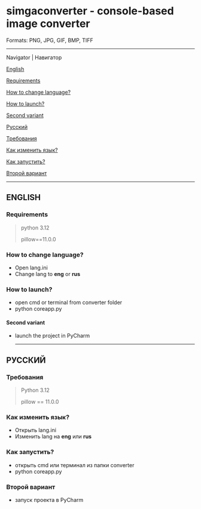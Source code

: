 # simgaconverter - console-based image converter
Formats: PNG, JPG, GIF, BMP, TIFF
___
Navigator | Навигатор

[English](https://github.com/chepyrka2/simgaconverter/tree/main/README.md#english)

  [Requirements](https://github.com/chepyrka2/simgaconverter/tree/main/README.md#requirements)
  
  [How to change language?](https://github.com/chepyrka2/simgaconverter/tree/main/README.md#how-to-change-language)
  
  [How to launch?](https://github.com/chepyrka2/simgaconverter/tree/main/README.md#how-to-launch)
  
  [Second variant](https://github.com/chepyrka2/simgaconverter/tree/main/README.md#second-variant)

[Русский](https://github.com/chepyrka2/simgaconverter/tree/main/README.md#русский)

  [Требования](https://github.com/chepyrka2/simgaconverter/tree/main/README.md#требования)

  [Как изменить язык?](https://github.com/chepyrka2/simgaconverter/tree/main/README.md#как-изменить-язык)

  [Как запустить?](https://github.com/chepyrka2/simgaconverter/tree/main/README.md#как-запустить)

  [Второй вариант](https://github.com/chepyrka2/simgaconverter/tree/main/README.md#второй-вариант)
___
  
## ENGLISH
### Requirements
> python 3.12
> 
> pillow==11.0.0
### How to change language?
- Open lang.ini
- Change lang to **eng** or **rus**
### How to launch?
- open cmd or terminal from converter folder
- python coreapp.py
#### Second variant
- launch the project in PyCharm
  ____
## РУССКИЙ
### Требования
> Python 3.12
> 
> pillow == 11.0.0
### Как изменить язык?
- Открыть lang.ini
- Изменить lang на **eng** или **rus**
### Как запустить?
- открыть cmd или терминал из папки converter
- python coreapp.py
### Второй вариант
- запуск проекта в PyCharm
